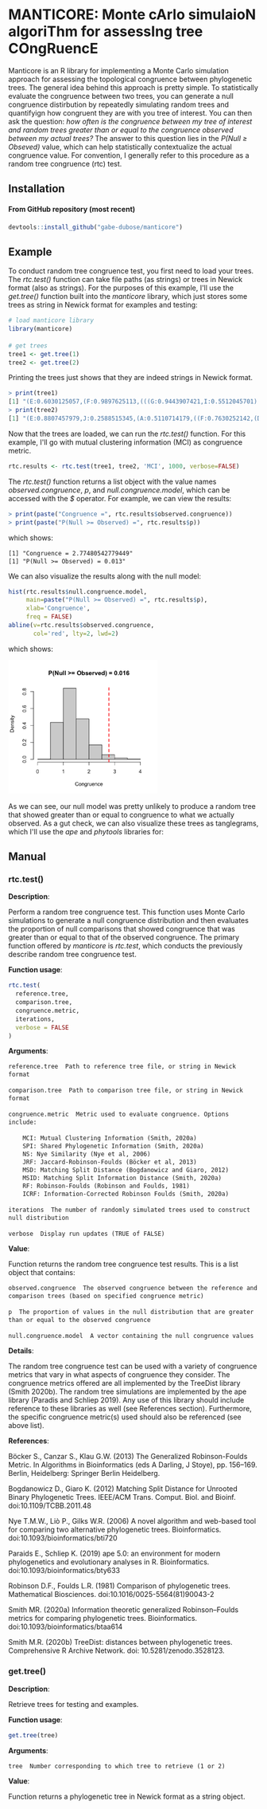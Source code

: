 # MANTICORE: Monte cArlo simulaioN algoriThm for assessIng tree COngRuencE
Manticore is an R library for implementing a Monte Carlo simulation approach for assessing the topological congruence between
phylogenetic trees. The general idea behind this approach is pretty simple. To statistically evaluate the congruence between two trees,
you can generate a null congruence distirbution by repeatedly simulating random trees and quantifyign how congruent they are 
with you tree of interest. You can then ask the question: <i>how often is the congruence between my tree of interest and random trees
greater than or equal to the congruence observed between my actual trees?</i> The answer to this question lies in the <i>P(Null $\geq$ Obseved)</i> 
value, which can help statistically contextualize the actual congruence value. For convention, I generally refer to this procedure as
a random tree congruence (rtc) test.

## Installation
#### From GitHub repository (most recent)
```r
devtools::install_github("gabe-dubose/manticore")
```

## Example
To conduct random tree congruence test, you first need to load your trees. The <i>rtc.test()</i> function can take file paths (as strings) or
trees in Newick format (also as strings). For the purposes of this example, I'll use the <i>get.tree()</i> function built into the 
<i>manticore</i> library, which just stores some trees as string in Newick format for examples and testing:

```r
# load manticore library
library(manticore)

# get trees
tree1 <- get.tree(1)
tree2 <- get.tree(2)
```

Printing the trees just shows that they are indeed strings in Newick format.
```r
> print(tree1)
[1] "(E:0.6030125057,(F:0.9897625113,(((G:0.9443907421,I:0.5512045701):0.178062907,(D:0.5385736986,(H:0.8108982465,B:0.6424617139):0.7985284778):0.05077014188):0.7699153256,C:0.257833373):0.9529942176):0.598905632,(A:0.08370447881,J:0.3042376931):0.4075395141);"
> print(tree2)
[1] "(E:0.8807457979,J:0.2588515345,(A:0.5110714179,((F:0.7630252142,(D:0.4388972835,((B:0.7929537457,(C:0.1264250765,H:0.6562405329):0.09945738246):0.221811289,G:0.3562049884):0.977532794):0.02143185376):0.4469005479,I:0.4462291533):0.7385474753):0.245398188);"
```

Now that the trees are loaded, we can run the <i>rtc.test()</i> function. For this example, I'll go with mutual clustering information (MCI) as congruence metric.
```r
rtc.results <- rtc.test(tree1, tree2, 'MCI', 1000, verbose=FALSE)
```

The <i>rtc.test()</i> function returns a list object with the value names <i>observed.congruence</i>, <i>p</i>, and <i>null.congruence.model</i>, which can be accessed with the <i>$</i> 
operator. For example, we can view the results:

```r
> print(paste("Congruence =", rtc.results$observed.congruence))
> print(paste("P(Null >= Observed) =", rtc.results$p))
```

which shows: 
```
[1] "Congruence = 2.77480542779449"
[1] "P(Null >= Observed) = 0.013"
```

We can also visualize the results along with the null model:
```r
hist(rtc.results$null.congruence.model,
     main=paste("P(Null >= Observed) =", rtc.results$p), 
     xlab='Congruence',
     freq = FALSE)
abline(v=rtc.results$observed.congruence,
       col='red', lty=2, lwd=2)
```
which shows:

<img src="images/demo_null.png" width="300"/>

As we can see, our null model was pretty unlikely to produce a random tree that showed greater than or equal to congruence to what we actually observed. As a gut check,
we can also visualize these trees as tanglegrams, which I'll use the <i>ape</i> and <i>phytools</i> libraries for:

## Manual

### rtc.test()
<b>Description</b>:

Perform a random tree congruence test. This function uses Monte Carlo simulations to generate a null congruence distribution and then evaluates the proportion of null comparisons that showed congruence that was greater than or equal to that of the observed congruence.
The primary function offered by <i>manticore</i> is <i>rtc.test</i>, which conducts the previously describe random tree congruence test.

<b>Function usage</b>:
```r
rtc.test(
  reference.tree,
  comparison.tree,
  congruence.metric,
  iterations,
  verbose = FALSE
)

```

<b>Arguments</b>:
```
reference.tree  Path to reference tree file, or string in Newick format

comparison.tree  Path to comparison tree file, or string in Newick format

congruence.metric  Metric used to evaluate congruence. Options include:

    MCI: Mutual Clustering Information (Smith, 2020a)
    SPI: Shared Phylogenetic Information (Smith, 2020a)
    NS: Nye Similarity (Nye et al, 2006)
    JRF: Jaccard-Robinson-Foulds (Böcker et al, 2013)
    MSD: Matching Split Distance (Bogdanowicz and Giaro, 2012)
    MSID: Matching Split Information Distance (Smith, 2020a)
    RF: Robinson-Foulds (Robinson and Foulds, 1981)
    ICRF: Information-Corrected Robinson Foulds (Smith, 2020a)

iterations  The number of randomly simulated trees used to construct null distribution

verbose  Display run updates (TRUE of FALSE)
```

<b>Value</b>:

Function returns the random tree congruence test results. This is a list object that contains:

```
observed.congruence  The observed congruence between the reference and comparison trees (based on specified congruence metric)

p  The proportion of values in the null distribution that are greater than or equal to the observed congruence

null.congruence.model  A vector containing the null congruence values
```


<b>Details</b>:

The random tree congruence test can be used with a variety of congruence metrics that vary in what aspects of congruence they consider. The congruence metrics offered are all implemented by the TreeDist library (Smith 2020b). The random tree simulations are implemented by the ape library (Paradis and Schliep 2019). Any use of this library should include reference to these libraries as well (see References section). Furthermore, the specific congruence metric(s) used should also be referenced (see above list).

<b>References</b>:

Böcker S., Canzar S., Klau G.W. (2013) The Generalized Robinson-Foulds Metric. In Algorithms in Bioinformatics (eds A Darling, J Stoye), pp. 156–169. Berlin, Heidelberg: Springer Berlin Heidelberg.

Bogdanowicz D., Giaro K. (2012) Matching Split Distance for Unrooted Binary Phylogenetic Trees. IEEE/ACM Trans. Comput. Biol. and Bioinf. doi:10.1109/TCBB.2011.48

Nye T.M.W., Liò P., Gilks W.R. (2006) A novel algorithm and web-based tool for comparing two alternative phylogenetic trees. Bioinformatics. doi:10.1093/bioinformatics/bti720

Paraids E., Schliep K. (2019) ape 5.0: an environment for modern phylogenetics and evolutionary analyses in R. Bioinformatics. doi:10.1093/bioinformatics/bty633

Robinson D.F., Foulds L.R. (1981) Comparison of phylogenetic trees. Mathematical Biosciences. doi:10.1016/0025-5564(81)90043-2

Smith MR. (2020a) Information theoretic generalized Robinson–Foulds metrics for comparing phylogenetic trees. Bioinformatics. doi:10.1093/bioinformatics/btaa614

Smith M.R. (2020b) TreeDist: distances between phylogenetic trees. Comprehensive R Archive Network. doi: 10.5281/zenodo.3528123.

### get.tree()

<b>Description</b>:

Retrieve trees for testing and examples.

<b>Function usage</b>:
```r
get.tree(tree)

```

<b>Arguments</b>:
```
tree  Number corresponding to which tree to retrieve (1 or 2)
```

<b>Value</b>:

Function returns a phylogenetic tree in Newick format as a string object.
